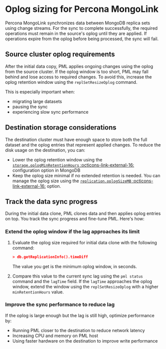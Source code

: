 # Oplog sizing for Percona MongoLink

Percona MongoLink synchronizes data between MongoDB replica sets using change streams. For the sync to complete successfully, the required operations must remain in the source's oplog until they are applied. If operations expire from the oplog before being processed, the sync will fail.

## Source cluster oplog requirements

After the initial data copy, PML applies ongoing changes using the oplog from the source cluster. If the oplog window is too short, PML may fall behind and lose access to required changes. To avoid this, increase the oplog retention window using the `replSetResizeOplog` command.

This is especially important when:

- migrating large datasets
- pausing the sync
- experiencing slow sync performance

## Destination storage considerations

The destination cluster must have enough space to store both the full dataset and the oplog entries that represent applied changes. To reduce the disk usage on the destination, you can:

- Lower the oplog retention window using the [`storage.oplogMinRetentionHours` :octicons-link-external-16:](https://www.mongodb.com/docs/manual/reference/configuration-options/#mongodb-setting-storage.oplogMinRetentionHours) configuration option in MongoDB
- Keep the oplog size minimal if no extended retention is needed. You can manage the oplog size using the [`replication.oplogSizeMB` :octicons-link-external-16:](https://www.mongodb.com/docs/manual/reference/configuration-options/#mongodb-setting-replication.oplogSizeMB) option.

## Track the data sync progress

During the initial data clone, PML clones data and then applies oplog entries on top. You track the sync progress and fine-tune PML. Here's how:

### Extend the oplog window if the lag approaches its limit  

1. Evaluate the oplog size required for initial data clone with the following command: 
      
    ```{.json data-prompt=">"}
    > db.getReplicationInfo().timeDiff
    ```

    The value you get is the minimum oplog window, in seconds.

2. Compare this value to the current sync lag using the `pml status` command and the `lagTime` field.  If the `lagTime` approaches the oplog window, extend the window using the `replSetResizeOplog` with a higher `minRetentionHours` value.

### Improve the sync performance to reduce lag  

If the oplog is large enough but the lag is still high, optimize performance by:

- Running PML closer to the destination to reduce network latency
- Increasing CPU and memory on PML host
- Using faster hardware on the destination to improve write performance